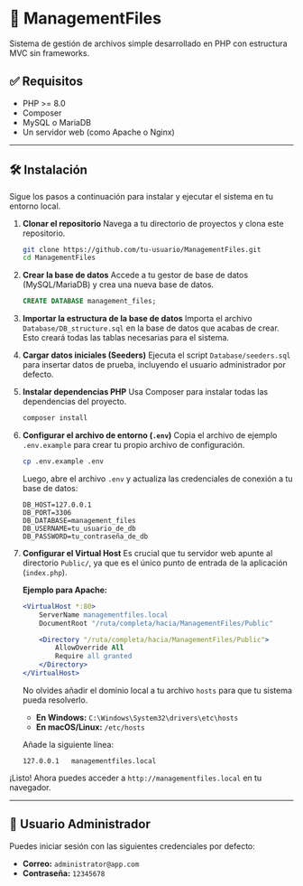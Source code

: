 # 📂 ManagementFiles

Sistema de gestión de archivos simple desarrollado en PHP con estructura MVC sin frameworks.

## ✅ Requisitos

- PHP >= 8.0
- Composer
- MySQL o MariaDB
- Un servidor web (como Apache o Nginx)

---

## 🛠️ Instalación

Sigue los pasos a continuación para instalar y ejecutar el sistema en tu entorno local.

1.  **Clonar el repositorio**
    Navega a tu directorio de proyectos y clona este repositorio.
    ```bash
    git clone https://github.com/tu-usuario/ManagementFiles.git
    cd ManagementFiles
    ```

2.  **Crear la base de datos**
    Accede a tu gestor de base de datos (MySQL/MariaDB) y crea una nueva base de datos.
    ```sql
    CREATE DATABASE management_files;
    ```

3.  **Importar la estructura de la base de datos**
    Importa el archivo `Database/DB_structure.sql` en la base de datos que acabas de crear. Esto creará todas las tablas necesarias para el sistema.

4.  **Cargar datos iniciales (Seeders)**
    Ejecuta el script `Database/seeders.sql` para insertar datos de prueba, incluyendo el usuario administrador por defecto.

5.  **Instalar dependencias PHP**
    Usa Composer para instalar todas las dependencias del proyecto.
    ```bash
    composer install
    ```

6.  **Configurar el archivo de entorno (`.env`)**
    Copia el archivo de ejemplo `.env.example` para crear tu propio archivo de configuración.
    ```bash
    cp .env.example .env
    ```
    Luego, abre el archivo `.env` y actualiza las credenciales de conexión a tu base de datos:
    ```env
    DB_HOST=127.0.0.1
    DB_PORT=3306
    DB_DATABASE=management_files
    DB_USERNAME=tu_usuario_de_db
    DB_PASSWORD=tu_contraseña_de_db
    ```

7.  **Configurar el Virtual Host**
    Es crucial que tu servidor web apunte al directorio `Public/`, ya que es el único punto de entrada de la aplicación (`index.php`).

    **Ejemplo para Apache:**
    ```apache
    <VirtualHost *:80>
        ServerName managementfiles.local
        DocumentRoot "/ruta/completa/hacia/ManagementFiles/Public"

        <Directory "/ruta/completa/hacia/ManagementFiles/Public">
            AllowOverride All
            Require all granted
        </Directory>
    </VirtualHost>
    ```
    No olvides añadir el dominio local a tu archivo `hosts` para que tu sistema pueda resolverlo.
    
    - **En Windows:** `C:\Windows\System32\drivers\etc\hosts`
    - **En macOS/Linux:** `/etc/hosts`

    Añade la siguiente línea:
    ```
    127.0.0.1   managementfiles.local
    ```

¡Listo! Ahora puedes acceder a `http://managementfiles.local` en tu navegador.

---

## 👤 Usuario Administrador

Puedes iniciar sesión con las siguientes credenciales por defecto:

-   **Correo:** `administrator@app.com`
-   **Contraseña:** `12345678`
